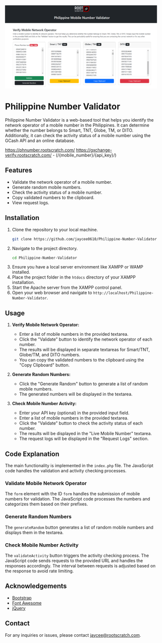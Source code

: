 ![Screenshot](https://raw.githubusercontent.com/jaycee0610/Philippine-Number-Validator/refs/heads/main/image.png)


# Philippine Number Validator

Philippine Number Validator is a web-based tool that helps you identify the network operator of a mobile number in the Philippines. It can determine whether the number belongs to Smart, TNT, Globe, TM, or DITO. Additionally, it can check the activity status of a mobile number using the GCash API and an online database.

https://phnumber.rootscratch.com/
https://gxchange-verify.rootscratch.com/ - (/{mobile_number}/{api_key}/)

## Features

- Validate the network operator of a mobile number.
- Generate random mobile numbers.
- Check the activity status of a mobile number.
- Copy validated numbers to the clipboard.
- View request logs.

## Installation

1. Clone the repository to your local machine.
    ```bash
    git clone https://github.com/jaycee0610/Philippine-Number-Validator.git
    ```
2. Navigate to the project directory.
    ```bash
    cd Philippine-Number-Validator
    ```
3. Ensure you have a local server environment like XAMPP or WAMP installed.
4. Place the project folder in the `htdocs` directory of your XAMPP installation.
5. Start the Apache server from the XAMPP control panel.
6. Open your web browser and navigate to `http://localhost/Philippine-Number-Validator`.

## Usage

1. **Verify Mobile Network Operator:**
    - Enter a list of mobile numbers in the provided textarea.
    - Click the "Validate" button to identify the network operator of each number.
    - The results will be displayed in separate textareas for Smart/TNT, Globe/TM, and DITO numbers.
    - You can copy the validated numbers to the clipboard using the "Copy Clipboard" button.

2. **Generate Random Numbers:**
    - Click the "Generate Random" button to generate a list of random mobile numbers.
    - The generated numbers will be displayed in the textarea.

3. **Check Mobile Number Activity:**
    - Enter your API key (optional) in the provided input field.
    - Enter a list of mobile numbers in the provided textarea.
    - Click the "Validate" button to check the activity status of each number.
    - The results will be displayed in the "Live Mobile Number" textarea.
    - The request logs will be displayed in the "Request Logs" section.

## Code Explanation

The main functionality is implemented in the `index.php` file. The JavaScript code handles the validation and activity checking processes.

### Validate Mobile Network Operator

The `form` element with the ID `form` handles the submission of mobile numbers for validation. The JavaScript code processes the numbers and categorizes them based on their prefixes.

### Generate Random Numbers

The `generateRandom` button generates a list of random mobile numbers and displays them in the textarea.

### Check Mobile Number Activity

The `validateActivity` button triggers the activity checking process. The JavaScript code sends requests to the provided URL and handles the responses accordingly. The interval between requests is adjusted based on the response to avoid rate limiting.

## Acknowledgements

- [Bootstrap](https://getbootstrap.com/)
- [Font Awesome](https://fontawesome.com/)
- [jQuery](https://jquery.com/)

## Contact

For any inquiries or issues, please contact [jaycee@rootscratch.com](mailto:jaycee@rootscratch.com).